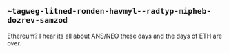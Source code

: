 ## `~tagweg-litned-ronden-havmyl--radtyp-mipheb-dozrev-samzod`
Ethereum? I hear its all about ANS/NEO these days and the days of ETH are over.